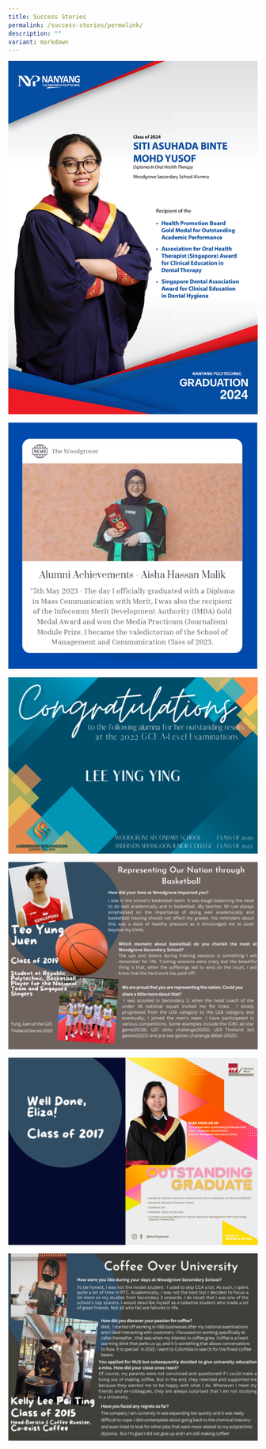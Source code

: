 ```yaml
---
title: Success Stories
permalink: /success-stories/permalink/
description: ""
variant: markdown
---
```


![](/images/Success%20Stories%20(Alumni)/A3_NYP_Graduation_posters_Woodgrove_Siti_Asuhada_compressed.jpg)



![](/images/Success%20Stories%20(Alumni)/capture.PNG)

![](/images/Success%20Stories%20(Alumni)/lee%20ying%20ying.png)

![](/images/Success%20Stories%20(Alumni)/Yung%20Juen.png)

![](/images/Success%20Stories%20(Alumni)/Eliza.png)

![](/images/Success%20Stories%20(Alumni)/Kelly.png)